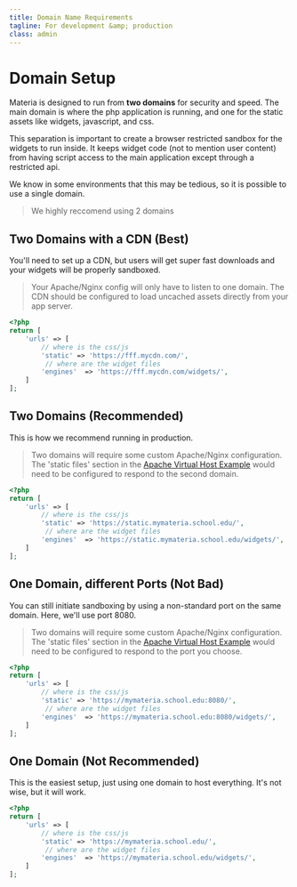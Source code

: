 ```yaml
---
title: Domain Name Requirements
tagline: For development &amp; production
class: admin
---
```


# Domain Setup

Materia is designed to run from **two domains** for security and speed.  The main domain is where the php application is running, and one for the static assets like widgets, javascript, and css.

This separation is important to create a browser restricted sandbox for the widgets to run inside. It keeps widget code (not to mention user content) from having script access to the main application except through a restricted api.

We know in some environments that this may be tedious, so it is possible to use a single domain.

> We highly reccomend using 2 domains

## Two Domains with a CDN (Best)

You'll need to set up a CDN, but users will get super fast downloads and your widgets will be properly sandboxed.

> Your Apache/Nginx config will only have to listen to one domain.  The CDN should be configured to load uncached assets directly from your app server.

```php
<?php
return [
	'urls' => [
		// where is the css/js
		'static' => 'https://fff.mycdn.com/',
		 // where are the widget files
		'engines'  => 'https://fff.mycdn.com/widgets/',
	]
];
```

## Two Domains (Recommended)

This is how we recommend running in production.

> Two domains will require some custom Apache/Nginx configuration. The 'static files' section in the [Apache Virtual Host Example](apache-virtual-host-configuration.html) would need to be configured to respond to the second domain.

```php
<?php
return [
	'urls' => [
		// where is the css/js
		'static' => 'https://static.mymateria.school.edu/',
		 // where are the widget files
		'engines'  => 'https://static.mymateria.school.edu/widgets/',
	]
];
```

## One Domain, different Ports (Not Bad)

You can still initiate sandboxing by using a non-standard port on the same domain. Here, we'll use port 8080.

> Two domains will require some custom Apache/Nginx configuration. The 'static files' section in the [Apache Virtual Host Example](apache-virtual-host-configuration.html) would need to be configured to respond to the port you choose.

```php
<?php
return [
	'urls' => [
		// where is the css/js
		'static' => 'https://mymateria.school.edu:8080/',
		 // where are the widget files
		'engines'  => 'https://mymateria.school.edu:8080/widgets/',
	]
];
```

## One Domain (Not Recommended)

This is the easiest setup, just using one domain to host everything.  It's not wise, but it will work.


```php
<?php
return [
	'urls' => [
		// where is the css/js
		'static' => 'https://mymateria.school.edu/',
		 // where are the widget files
		'engines'  => 'https://mymateria.school.edu/widgets/',
	]
];
```
